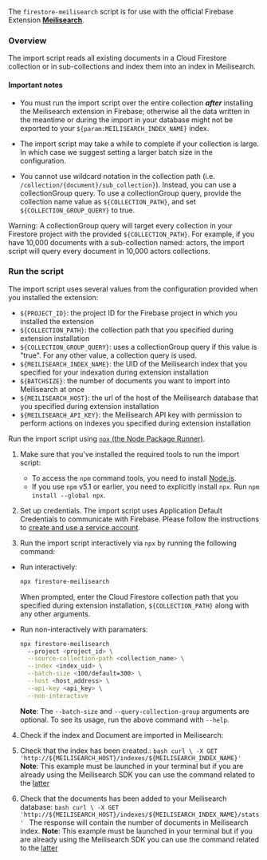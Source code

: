 The `firestore-meilisearch` script is for use with the official Firebase Extension [**Meilisearch**](https://github.com/firebase/extensions/tree/main/firestore-meilisearch).

### Overview

The import script reads all existing documents in a Cloud Firestore collection or in sub-collections and index them into an index in Meilisearch.

#### Important notes

- You must run the import script over the entire collection **_after_** installing the Meilisearch extension in Firebase; otherwise all the data written in the meantime or during the import in your database might not be exported to your `${param:MEILISEARCH_INDEX_NAME}` index.

- The import script may take a while to complete if your collection is large. In which case we suggest setting a larger batch size in the configuration.

- You cannot use wildcard notation in the collection path (i.e. `/collection/{document}/sub_collection}`). Instead, you can use a collectionGroup query. To use a collectionGroup query, provide the collection name value as `${COLLECTION_PATH}`, and set `${COLLECTION_GROUP_QUERY}` to true.

Warning: A collectionGroup query will target every collection in your Firestore project with the provided `${COLLECTION_PATH}`. For example, if you have 10,000 documents with a sub-collection named: actors, the import script will query every document in 10,000 actors collections.

### Run the script

The import script uses several values from the configuration provided when you installed the extension:

- `${PROJECT_ID}`: the project ID for the Firebase project in which you installed the extension
- `${COLLECTION_PATH}`: the collection path that you specified during extension installation
- `${COLLECTION_GROUP_QUERY}`: uses a collectionGroup query if this value is "true". For any other value, a collection query is used.
- `${MEILISEARCH_INDEX_NAME}`: the UID of the Meilisearch index that you specified for your indexation during extension installation
- `${BATCHSIZE}`: the number of documents you want to import into Meilisearch at once
- `${MEILISEARCH_HOST}`: the url of the host of the Meilisearch database that you specified during extension installation
- `${MEILISEARCH_API_KEY}`: the Meilisearch API key with permission to perform actions on indexes you specified during extension installation

Run the import script using [`npx` (the Node Package Runner)](https://www.npmjs.com/package/npx).

1.  Make sure that you've installed the required tools to run the import script:

    - To access the `npm` command tools, you need to install [Node.js](https://www.nodejs.org/).
    - If you use `npm` v5.1 or earlier, you need to explicitly install `npx`. Run `npm install --global npx`.

2.  Set up credentials. The import script uses Application Default Credentials to communicate with Firebase. Please follow the instructions to [create and use a service account](https://cloud.google.com/docs/authentication/production#obtaining_and_providing_service_account_credentials_manually).

3.  Run the import script interactively via `npx` by running the following command:

  - Run interactively:
    ```bash
    npx firestore-meilisearch
    ```
    When prompted, enter the Cloud Firestore collection path that you specified during extension installation, `${COLLECTION_PATH}` along with any other arguments.

  - Run non-interactively with paramaters:
    ```bash
    npx firestore-meilisearch
      --project <project_id> \
      --source-collection-path <collection_name> \
      --index <index_uid> \
      --batch-size <100/default=300> \
      --host <host_address> \
      --api-key <api_key> \
      --non-interactive
    ```
    **Note**: The `--batch-size` and `--query-collection-group` arguments are optional. To see its usage, run the above command with `--help`.

4. Check if the index and Document are imported in Meilisearch:

  1. Check that the index has been created.:
    ```bash
    curl \
      -X GET 'http://${MEILISEARCH_HOST}/indexes/${MEILISEARCH_INDEX_NAME}'
    ```
    **Note**:  This example must be launched in your terminal but if you are already using the Meilisearch SDK you can use the command related to the [latter](https://docs.meilisearch.com/reference/api/indexes.html#get-one-index)

  2. Check that the documents has been added to your Meilisearch database:
    ```bash
    curl \
      -X GET 'http://${MEILISEARCH_HOST}/indexes/${MEILISEARCH_INDEX_NAME}/stats'
    ```
    The response will contain the number of documents in Meilisearch index.
    **Note**:  This example must be launched in your terminal but if you are already using the Meilisearch SDK you can use the command related to the [latter](https://docs.meilisearch.com/reference/api/stats.html#get-stat-of-an-index)
